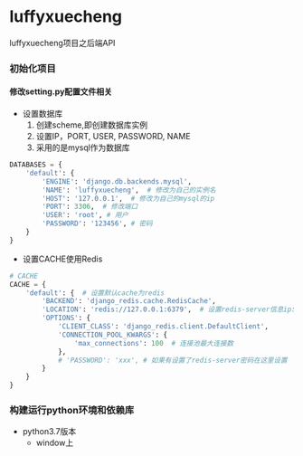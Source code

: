 # luffyxuecheng
luffyxuecheng项目之后端API

### 初始化项目
#### 修改setting.py配置文件相关
- 设置数据库
  1. 创建scheme,即创建数据库实例
  2. 设置IP，PORT, USER, PASSWORD, NAME
  3. 采用的是mysql作为数据库
```python
DATABASES = {
    'default': {
        'ENGINE': 'django.db.backends.mysql',
        'NAME': 'luffyxuecheng',  # 修改为自己的实例名
        'HOST': '127.0.0.1',  # 修改为自己的mysql的ip
        'PORT': 3306,  # 修改端口
        'USER': 'root', # 用户
        'PASSWORD': '123456', # 密码 
    }
}
```
- 设置CACHE使用Redis
```python
# CACHE
CACHE = {
    'default': {  # 设置默认cache为redis
        'BACKEND': 'django_redis.cache.RedisCache',
        'LOCATION': 'redis://127.0.0.1:6379',  # 设置redis-server信息ip:port
        'OPTIONS': {
            'CLIENT_CLASS': 'django_redis.client.DefaultClient',
            'CONNECTION_POOL_KWARGS': {
                'max_connections': 100  # 连接池最大连接数
            },
            # 'PASSWORD': 'xxx', # 如果有设置了redis-server密码在这里设置
        }
    }
}

```
### 构建运行python环境和依赖库
- python3.7版本
    - window上

